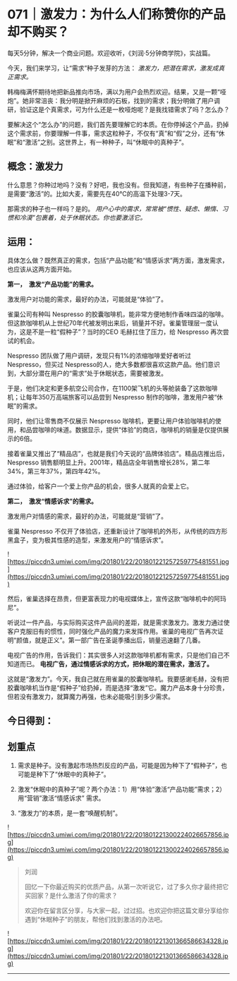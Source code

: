# 071｜激发力：为什么人们称赞你的产品却不购买？

每天5分钟，解决一个商业问题。欢迎收听，《刘润·5分钟商学院》，实战篇。

今天，我们来学习，让“需求”种子发芽的方法： *激发力，把潜在需求，激发成真正需求。*

韩梅梅满怀期待地把新品推向市场，满以为用户会热烈欢迎。结果，又是一颗“哑炮”。她非常沮丧：我分明是掀开麻烦的石板，找到的需求；我分明做了用户调研，验证这是个真需求，可为什么还是一枚哑炮呢？是我找错需求了吗？怎么办？

要解决这个“怎么办”的问题，我们首先要理解它的本质。在你停掉这个产品，扔掉这个需求前，你要理解一件事，需求这粒种子，不仅有“真”和“假”之分，还有“休眠”和“激活”之别。这世界上，有一种种子，叫“休眠中的真种子”。

## 概念：激发力

什么意思？你种过地吗？没有？好吧，我也没有。但我知道，有些种子在播种前，是需要“激活”的。比如大麦，需要先在40℃的高温下处理3-7天。

那需求的种子也一样吗？是的。 *用户心中的需求，常常被“惯性、疑虑、懒惰、习惯和冷漠”包裹着，处于休眠状态。你也要激活它。*

## 运用：

具体怎么做？既然真正的需求，包括“产品功能”和“情感诉求”两方面，激发需求，也应该从这两方面开始。

 **第一，  激发“产品功能”的需求。**

激发用户对功能的需求，最好的办法，可能就是“体验”了。

雀巢公司有种叫 Nespresso 的胶囊咖啡机，能非常方便地制作香味四溢的咖啡。但这款咖啡机从上世纪70年代被发明出来后，销量并不好。雀巢管理层一度认为，这是不是一粒“假种子”？当时的CEO 毛赫扛住了压力，给 Nespresso 再次尝试的机会。

Nespresso 团队做了用户调研，发现只有1%的浓缩咖啡爱好者听过 Nespresso，但买过 Nespresso的人，绝大多数都很喜欢这款产品。他们意识到，大部分潜在用户的“需求”处于休眠状态，需要被激发。

于是，他们决定和更多航空公司合作，在1100架飞机的头等舱装备了这款咖啡机；让每年350万高端旅客可以品尝到 Nespresso 制作的咖啡，激发用户被“休眠”的需求。

同时，他们让零售商不仅展示 Nespresso 咖啡机，更要让用户体验咖啡机的使用，和品尝咖啡的味道。数据显示，提供“体验”的商店，咖啡机的销量是仅提供展示的6倍。

接着雀巢又推出了“精品店”，也就是我们今天说的“品牌体验店”。精品店推出后，Nespresso 销售额明显上升。2001年，精品店全年销售增长28%，第二年34%，第三年37%，第四年42%。

通过体验，给客户一个爱上你产品的机会，很多人就真的会爱上它。

 **第二，  激发“情感诉求”的需求。**

激发用户对情感的需求，最好的办法，可能就是“营销”了。

雀巢 Nespresso 不仅开了体验店，还重新设计了咖啡机的外形，从传统的四方形黑盒子，变为极其性感的造型，来激发用户的“情感诉求”。

![https://piccdn3.umiwi.com/img/201801/22/201801221257259775481551.jpg](https://piccdn3.umiwi.com/img/201801/22/201801221257259775481551.jpg)

然后，雀巢选择在昂贵，但更富表现力的电视媒体上，宣传这款“咖啡机中的阿玛尼”。

听说过一件产品，与实际购买这件产品间的差距，就是需求激发力。激发力通过使客户克服旧有的惯性，同时强化产品的魔力来发挥作用。雀巢的电视广告再次证明“颜值，就是正义”。第一部广告在圣诞季播出后，销量迅速翻了几番。

电视广告的作用，告诉我们：其实很多人对这款咖啡机都有需求，只是他们自己不知道而已。 **电视广告，通过情感诉求的方式，把休眠的潜在需求，激活了。**

这就是“激发力”。今天，我自己就在用雀巢的胶囊咖啡机。我要感谢毛赫，没有把胶囊咖啡机当作是“假种子”给扔掉，而是选择“激发”它。魔力产品本身十分珍贵，但若没有激发力，就算魔力再强，也未必能吸引到多少需求。

## 今日得到：

## 划重点

1. 需求是种子。没有激起市场热烈反应的产品，可能是因为种下了“假种子”，也可能是种下了“休眠中的真种子”。

2. 激发“休眠中的真种子”呢？两个办法：1）用“体验”激活“产品功能”需求；2）用“营销”激活“情感诉求” 需求。

3. “激发力”的本质，是一套“唤醒机制”。


![https://piccdn3.umiwi.com/img/201801/22/201801221300224026657856.jpg](https://piccdn3.umiwi.com/img/201801/22/201801221300224026657856.jpg)

> 刘润
> 
> 回忆一下你最近购买的优质产品，从第一次听说它，过了多久你才最终把它买回家？是什么激活了你的需求？
> 
> 欢迎你在留言区分享，与大家一起，过过招。也欢迎你把这篇文章分享给你遇到“休眠种子”的朋友，帮他们找到激活的办法吧。

![https://piccdn3.umiwi.com/img/201801/22/201801221301366586634328.jpg](https://piccdn3.umiwi.com/img/201801/22/201801221301366586634328.jpg)

---
